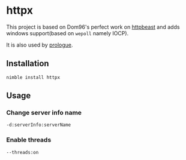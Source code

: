 # httpx
This project is based on Dom96's perfect work on [httpbeast](https://github.com/dom96/httpbeast) and adds windows support(based on `wepoll` namely IOCP).

It is also used by [prologue](https://github.com/planety/prologue).

## Installation

```
nimble install httpx
```


## Usage

### Change server info name

```
-d:serverInfo:serverName
```

### Enable threads

```
--threads:on
```
